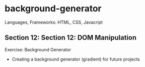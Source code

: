 # background-generator
Languages, Frameworks: HTML, CSS, Javacript 

## Section 12: Section 12: DOM Manipulation   
Exercise: Background Generator  
- Creating a background generator (gradient) for future projects
